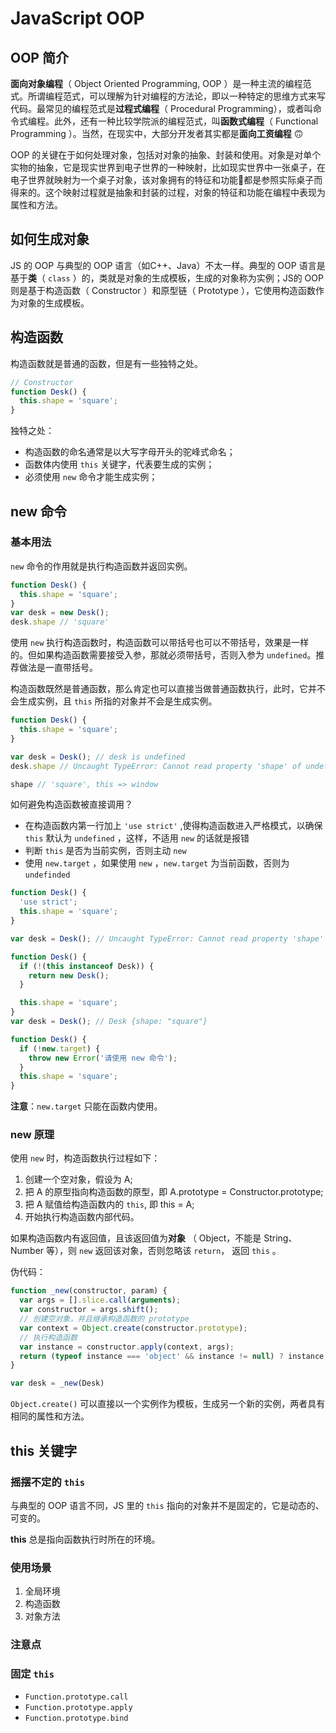 # JavaScript OOP

## OOP 简介

**面向对象编程**（ Object Oriented Programming, OOP ）是一种主流的编程范式。所谓编程范式，可以理解为针对编程的方法论，即以一种特定的思维方式来写代码。最常见的编程范式是**过程式编程**（ Procedural Programming），或者叫命令式编程。此外，还有一种比较学院派的编程范式，叫**函数式编程**（ Functional Programming ）。当然，在现实中，大部分开发者其实都是**面向工资编程** :upside_down_face:

OOP 的关键在于如何处理对象，包括对对象的抽象、封装和使用。对象是对单个实物的抽象，它是现实世界到电子世界的一种映射，比如现实世界中一张桌子，在电子世界就映射为一个桌子对象，该对象拥有的特征和功能都是参照实际桌子而得来的。这个映射过程就是抽象和封装的过程，对象的特征和功能在编程中表现为属性和方法。

## 如何生成对象

JS 的 OOP 与典型的 OOP 语言（如C++、Java）不太一样。典型的 OOP 语言是基于**类**（ `class` ）的，类就是对象的生成模板，生成的对象称为实例；JS的 OOP 则是基于构造函数（ Constructor ）和原型链（ Prototype ），它使用构造函数作为对象的生成模板。

## 构造函数

构造函数就是普通的函数，但是有一些独特之处。

```javascript
// Constructor
function Desk() {
  this.shape = 'square';
}
```
独特之处：

- 构造函数的命名通常是以大写字母开头的驼峰式命名；
- 函数体内使用 `this` 关键字，代表要生成的实例；
- 必须使用 `new` 命令才能生成实例；

## new 命令

### 基本用法

`new` 命令的作用就是执行构造函数并返回实例。

```javascript
function Desk() {
  this.shape = 'square';
}
var desk = new Desk();
desk.shape // 'square'
```

使用 `new` 执行构造函数时，构造函数可以带括号也可以不带括号，效果是一样的。但如果构造函数需要接受入参，那就必须带括号，否则入参为 `undefined`。推荐做法是一直带括号。

构造函数既然是普通函数，那么肯定也可以直接当做普通函数执行，此时，它并不会生成实例，且 `this` 所指的对象并不会是生成实例。

```javascript
function Desk() {
  this.shape = 'square';
}

var desk = Desk(); // desk is undefined
desk.shape // Uncaught TypeError: Cannot read property 'shape' of undefined

shape // 'square', this => window
```

如何避免构造函数被直接调用？

- 在构造函数内第一行加上 `'use strict'` ,使得构造函数进入严格模式，以确保 `this` 默认为 `undefined` ，这样，不适用 `new` 的话就是报错
- 判断 `this` 是否为当前实例，否则主动 `new` 
- 使用 `new.target` ，如果使用 `new` ，`new.target` 为当前函数，否则为 `undefinded`

```javascript
function Desk() {
  'use strict';
  this.shape = 'square';
}

var desk = Desk(); // Uncaught TypeError: Cannot read property 'shape' of undefined
```

```javascript
function Desk() {
  if (!(this instanceof Desk)) {
    return new Desk();
  }

  this.shape = 'square';
}
var desk = Desk(); // Desk {shape: "square"}
```

```javascript
function Desk() {
  if (!new.target) {
    throw new Error('请使用 new 命令');
  }
  this.shape = 'square';
}
```

**注意**：`new.target` 只能在函数内使用。

### new 原理

使用 `new` 时，构造函数执行过程如下：

1. 创建一个空对象，假设为 A;
2. 把 A 的原型指向构造函数的原型，即 A.prototype = Constructor.prototype;
3. 把 A 赋值给构造函数内的 `this`, 即 this = A;
4. 开始执行构造函数内部代码。

如果构造函数内有返回值，且该返回值为**对象** （ Object，不能是 String、Number 等），则 `new` 返回该对象，否则忽略该 `return`， 返回 `this` 。

伪代码：

```javascript
function _new(constructor, param) {
  var args = [].slice.call(arguments);
  var constructor = args.shift();
  // 创建空对象，并且继承构造函数的 prototype
  var context = Object.create(constructor.prototype);
  // 执行构造函数
  var instance = constructor.apply(context, args);
  return (typeof instance === 'object' && instance != null) ? instance : context;
}

var desk = _new(Desk)
```

`Object.create()` 可以直接以一个实例作为模板，生成另一个新的实例，两者具有相同的属性和方法。

## this 关键字

### 摇摆不定的 `this`

与典型的 OOP 语言不同，JS 里的 `this` 指向的对象并不是固定的，它是动态的、可变的。

**this** 总是指向函数执行时所在的环境。

### 使用场景

1. 全局环境
2. 构造函数
3. 对象方法

### 注意点

### 固定 `this`

* `Function.prototype.call`
* `Function.prototype.apply`
* `Function.prototype.bind`
